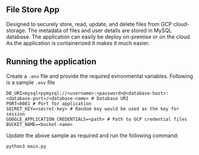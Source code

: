 File Store App
---
Designed to securely store, read, update, and delete files from GCP cloud-storage. The metadata of files and user details are stored in MySQL database. The application can easily be deploy on-premise or on the cloud. As the application is containerized it makes it much easier.

Running the application
---
Create a `.env` file and provide the required evironmental variables.
Following is a sample `.env` file
```
DB_URI=mysql+pymysql://<username>:<password>@<database-host>:<database-port>/<database-name> # Database URI
PORT=8081 # Port for application
SECRET_KEY=<secret-key> # Random key would be used as the key for session
GOOGLE_APPLICATION_CREDENTIALS=<path> # Path to GCP credential files
BUCKET_NAME=<bucket-name>
```
Update the above sample as required and run the following command:
```
python3 main.py
```
